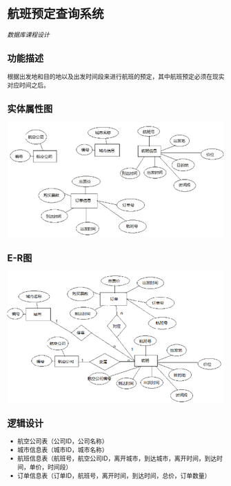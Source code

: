 # 航班预定查询系统
*数据库课程设计*

## 功能描述
根据出发地和目的地以及出发时间段来进行航班的预定，其中航班预定必须在现实对应时间之后。

## 实体属性图
![entity](https://github.com/JasonLin1230/flight-reservation-system/blob/master/Img/entity.jpg?raw=true)

## E-R图
![entity](https://github.com/JasonLin1230/flight-reservation-system/blob/master/Img/E-R.png?raw=true)

## 逻辑设计
* 航空公司表（公司ID，公司名称）
* 城市信息表（城市ID，城市名称）
* 航班信息表（航班号，航空公司ID，离开城市，到达城市，离开时间，到达时间，单价，时间段）
* 订单信息表（订单ID，航班号，离开时间，到达时间，总价，订单数量）